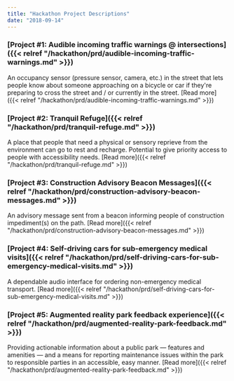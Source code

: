 ```yaml
---
title: "Hackathon Project Descriptions"
date: "2018-09-14"
---
```


### [Project #1: Audible incoming traffic warnings @ intersections]({{< relref "/hackathon/prd/audible-incoming-traffic-warnings.md" >}})

An occupancy sensor (pressure sensor, camera, etc.) in the street that lets people know about someone approaching on a bicycle or car if they're preparing to cross the street and / or currently in the street. [Read more]({{< relref "/hackathon/prd/audible-incoming-traffic-warnings.md" >}})

### [Project #2: Tranquil Refuge]({{< relref "/hackathon/prd/tranquil-refuge.md" >}})

A place that people that need a physical or sensory reprieve from the environment can go to rest and recharge. Potential to give priority access to people with accessibility needs. [Read more]({{< relref "/hackathon/prd/tranquil-refuge.md" >}})

### [Project #3: Construction Advisory Beacon Messages]({{< relref "/hackathon/prd/construction-advisory-beacon-messages.md" >}})

An advisory message sent from a beacon informing people of construction impediment(s) on the path. [Read more]({{< relref "/hackathon/prd/construction-advisory-beacon-messages.md" >}})

### [Project #4: Self-driving cars for sub-emergency medical visits]({{< relref "/hackathon/prd/self-driving-cars-for-sub-emergency-medical-visits.md" >}})

A dependable audio interface for ordering non-emergency medical transport. [Read more]({{< relref "/hackathon/prd/self-driving-cars-for-sub-emergency-medical-visits.md" >}})

### [Project #5: Augmented reality park feedback experience]({{< relref "/hackathon/prd/augmented-reality-park-feedback.md" >}})

Providing actionable information about a public park — features and amenities — and a means for reporting maintenance issues within the park to responsible parties in an accessible, easy manner. [Read more]({{< relref "/hackathon/prd/augmented-reality-park-feedback.md" >}})
